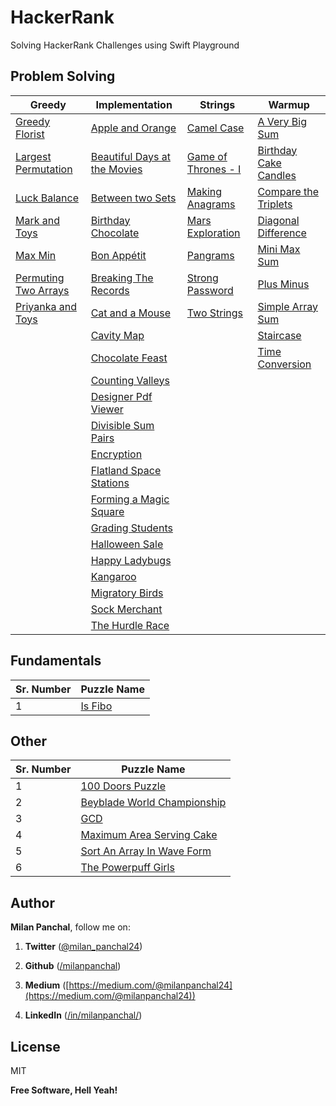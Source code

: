 # HackerRank
Solving HackerRank Challenges using Swift Playground

## Problem Solving

| Greedy                                                       | Implementation                                               | Strings                                                      | Warmup                                                       |
| ------------------------------------------------------------ | ------------------------------------------------------------ | ------------------------------------------------------------ | ------------------------------------------------------------ |
| [Greedy Florist](https://github.com/milanpanchal/HackerRank/tree/master/Problem%20Solving/Greedy/GreedyFlorist.playground/Contents.swift) | [Apple and Orange](https://github.com/milanpanchal/HackerRank/tree/master/Problem%20Solving/Implementation/AppleAndOrange.playground/Contents.swift) | [Camel Case](https://github.com/milanpanchal/HackerRank/tree/master/Problem%20Solving/Strings/CamelCase.playground/Contents.swift) | [A Very Big Sum](https://github.com/milanpanchal/HackerRank/tree/master/Problem%20Solving/Warmup/AVeryBigSum.playground/Contents.swift) |
| [Largest Permutation](https://github.com/milanpanchal/HackerRank/tree/master/Problem%20Solving/Greedy/LargestPermutation.playground/Contents.swift) | [Beautiful Days at the Movies](https://github.com/milanpanchal/HackerRank/tree/master/Problem%20Solving/Implementation/BeautifulDaysAtTheMovies.playground/Contents.swift) | [Game of Thrones - I](https://github.com/milanpanchal/HackerRank/blob/master/Problem%20Solving/Strings/GameOfThrones-I.playground/Contents.swift) | [Birthday Cake Candles](https://github.com/milanpanchal/HackerRank/tree/master/Problem%20Solving/Warmup/BirthdayCakeCandles.playground/Contents.swift) |
| [Luck Balance](https://github.com/milanpanchal/HackerRank/tree/master/Problem%20Solving/Greedy/LuckBalance.playground/Contents.swift) | [Between two Sets](https://github.com/milanpanchal/HackerRank/tree/master/Problem%20Solving/Implementation/BetweenTwoSets.playground/Contents.swift) | [Making Anagrams](https://github.com/milanpanchal/HackerRank/tree/master/Problem%20Solving/Strings/MakingAnagrams.playground/Contents.swift) | [Compare the Triplets](https://github.com/milanpanchal/HackerRank/tree/master/Problem%20Solving/Warmup/CompareTheTriplets.playground/Contents.swift) |
| [Mark and Toys](https://github.com/milanpanchal/HackerRank/tree/master/Problem%20Solving/Greedy/MarkAndToys.playground/Contents.swift) | [Birthday Chocolate](https://github.com/milanpanchal/HackerRank/tree/master/Problem%20Solving/Implementation/BirthdayChocolate.playground/Contents.swift) | [Mars Exploration](https://github.com/milanpanchal/HackerRank/tree/master/Problem%20Solving/Strings/MarsExploration.playground/Contents.swift) | [Diagonal Difference](https://github.com/milanpanchal/HackerRank/tree/master/Problem%20Solving/Warmup/DiagonalDifference.playground/Contents.swift) |
| [Max Min](https://github.com/milanpanchal/HackerRank/tree/master/Problem%20Solving/Greedy/MaxMin.playground/Contents.swift) | [Bon Appétit](https://github.com/milanpanchal/HackerRank/blob/master/Problem%20Solving/Implementation/BonAppétit.playground/Contents.swift) | [Pangrams](https://github.com/milanpanchal/HackerRank/tree/master/Problem%20Solving/Strings/Pangrams.playground/Contents.swift) | [Mini Max Sum](https://github.com/milanpanchal/HackerRank/tree/master/Problem%20Solving/Warmup/MiniMaxSum.playground/Contents.swift) |
| [Permuting Two Arrays](https://github.com/milanpanchal/HackerRank/tree/master/Problem%20Solving/Greedy/PermutingTwoArrays.playground/Contents.swift) | [Breaking The Records](https://github.com/milanpanchal/HackerRank/tree/master/Problem%20Solving/Implementation/BreakingTheRecords.playground/Contents.swift) | [Strong Password](https://github.com/milanpanchal/HackerRank/tree/master/Problem%20Solving/Strings/StrongPassword.playground/Contents.swift) | [Plus Minus](https://github.com/milanpanchal/HackerRank/tree/master/Problem%20Solving/Warmup/PlusMinus.playground/Contents.swift) |
| [Priyanka and Toys](https://github.com/milanpanchal/HackerRank/tree/master/Problem%20Solving/Greedy/PriyankaAndToys.playground/Contents.swift) | [Cat and a Mouse](https://github.com/milanpanchal/HackerRank/tree/master/Problem%20Solving/Implementation/CatAndMouse.playground/Contents.swift) | [Two Strings](https://github.com/milanpanchal/HackerRank/blob/master/Problem%20Solving/Strings/TwoStrings.playground/Contents.swift) | [Simple Array Sum](https://github.com/milanpanchal/HackerRank/tree/master/Problem%20Solving/Warmup/SimpleArraySum.playground/Contents.swift) |
|                                                              | [Cavity Map](https://github.com/milanpanchal/HackerRank/tree/master/Problem%20Solving/Implementation/CavityMap.playground/Contents.swift) |                                                              | [Staircase](https://github.com/milanpanchal/HackerRank/tree/master/Problem%20Solving/Warmup/Staircase.playground/Contents.swift) |
|                                                              | [Chocolate Feast](https://github.com/milanpanchal/HackerRank/tree/master/Problem%20Solving/Implementation/ChocolateFeast.playground/Contents.swift) |                                                              | [Time Conversion](https://github.com/milanpanchal/HackerRank/tree/master/Problem%20Solving/Warmup/TimeConversion.playground/Contents.swift) |
|                                                              | [Counting Valleys](https://github.com/milanpanchal/HackerRank/tree/master/Problem%20Solving/Implementation/CountingValleys.playground/Contents.swift) |                                                              |                                                              |
|                                                              | [Designer Pdf Viewer](https://github.com/milanpanchal/HackerRank/tree/master/Problem%20Solving/Implementation/DesignerPdfViewer.playground/Contents.swift) |                                                              |                                                              |
|                                                              | [Divisible Sum Pairs](https://github.com/milanpanchal/HackerRank/tree/master/Problem%20Solving/Implementation/DivisibleSumPairs.playground/Contents.swift) |                                                              |                                                              |
|                                                              | [Encryption](https://github.com/milanpanchal/HackerRank/tree/master/Problem%20Solving/Implementation/Encryption.playground/Contents.swift) |                                                              |                                                              |
|                                                              | [Flatland Space Stations](https://github.com/milanpanchal/HackerRank/tree/master/Problem%20Solving/Implementation/FlatlandSpaceStations.playground/Contents.swift) |                                                              |                                                              |
|                                                              | [Forming a Magic Square](https://github.com/milanpanchal/HackerRank/tree/master/Problem%20Solving/Implementation/FormingAMagicSquare.playground/Contents.swift) |                                                              |                                                              |
|                                                              | [Grading Students](https://github.com/milanpanchal/HackerRank/tree/master/Problem%20Solving/Implementation/GradingStudents.playground/Contents.swift) |                                                              |                                                              |
|                                                              | [Halloween Sale](https://github.com/milanpanchal/HackerRank/tree/master/Problem%20Solving/Implementation/HalloweenSale.playground/Contents.swift) |                                                              |                                                              |
|                                                              | [Happy Ladybugs](https://github.com/milanpanchal/HackerRank/tree/master/Problem%20Solving/Implementation/HappyLadybugs.playground/Contents.swift) |                                                              |                                                              |
|                                                              | [Kangaroo](https://github.com/milanpanchal/HackerRank/tree/master/Problem%20Solving/Implementation/Kangaroo.playground/Contents.swift) |                                                              |                                                              |
|                                                              | [Migratory Birds](https://github.com/milanpanchal/HackerRank/tree/master/Problem%20Solving/Implementation/MigratoryBirds.playground/Contents.swift) |                                                              |                                                              |
|                                                              | [Sock Merchant](https://github.com/milanpanchal/HackerRank/tree/master/Problem%20Solving/Implementation/SockMerchant.playground/Contents.swift) |                                                              |                                                              |
|                                                              | [The Hurdle Race](https://github.com/milanpanchal/HackerRank/tree/master/Problem%20Solving/Implementation/TheHurdleRace.playground/Contents.swift) |                                                              |                                                              |



## Fundamentals

| Sr. Number | Puzzle Name                                                  |
| ---------- | ------------------------------------------------------------ |
| 1          | [Is Fibo](https://github.com/milanpanchal/HackerRank/tree/master/Mathematics/Fundamentals/IsFibo.playground/Contents.swift) |



## Other

| Sr. Number | Puzzle Name                                                  |
| ---------- | ------------------------------------------------------------ |
| 1          | [100 Doors Puzzle](https://github.com/milanpanchal/HackerRank/tree/master/Other/100DoorsPuzzle.playground) |
| 2          | [Beyblade World Championship](https://github.com/milanpanchal/HackerRank/tree/master/Other/BeybladeWorldChampionship.playground) |
| 3          | [GCD](https://github.com/milanpanchal/HackerRank/tree/master/Other/GCD.playground) |
| 4          | [Maximum Area Serving Cake](https://github.com/milanpanchal/HackerRank/tree/master/Other/MaximumAreaServingCake.playground) |
| 5          | [Sort An Array In Wave Form](https://github.com/milanpanchal/HackerRank/tree/master/Other/SortAnArrayInWaveForm.playground) |
| 6          | [The Powerpuff Girls](https://github.com/milanpanchal/HackerRank/tree/master/Other/ThePowerpuffGirls.playground) |



## Author

**Milan Panchal**, follow me on:

1. **Twitter** ([@milan_panchal24](https://twitter.com/milan_panchal24))

2. **Github** ([/milanpanchal](https://github.com/milanpanchal/))

3. **Medium** ([https://medium.com/@milanpanchal24](https://medium.com/@milanpanchal24))

4. **LinkedIn** ([/in/milanpanchal/](https://www.linkedin.com/in/milanpanchal/))



License
----

MIT

**Free Software, Hell Yeah!**
